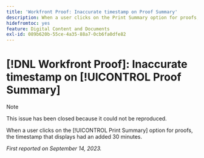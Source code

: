 ```yaml
---
title: 'Workfront Proof: Inaccurate timestamp on Proof Summary'
description: When a user clicks on the Print Summary option for proofs, the timestamp that displays had an added 30 minutes.
hidefromtoc: yes
feature: Digital Content and Documents
exl-id: 089b620b-55ce-4a35-88a7-0cb6fa0dfe82
---
```

# [!DNL Workfront Proof]: Inaccurate timestamp on [!UICONTROL Proof Summary]

>[!NOTE]
>
>This issue has been closed because it could not be reproduced.

When a user clicks on the [!UICONTROL Print Summary] option for proofs, the timestamp that displays had an added 30 minutes.

_First reported on September 14, 2023._



<!--CHECK ME - NO VIEWS APR-JUN 2025-->
